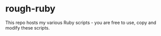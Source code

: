 rough-ruby
==========

This repo hosts my various Ruby scripts - you are free to use, copy and modify these scripts.
